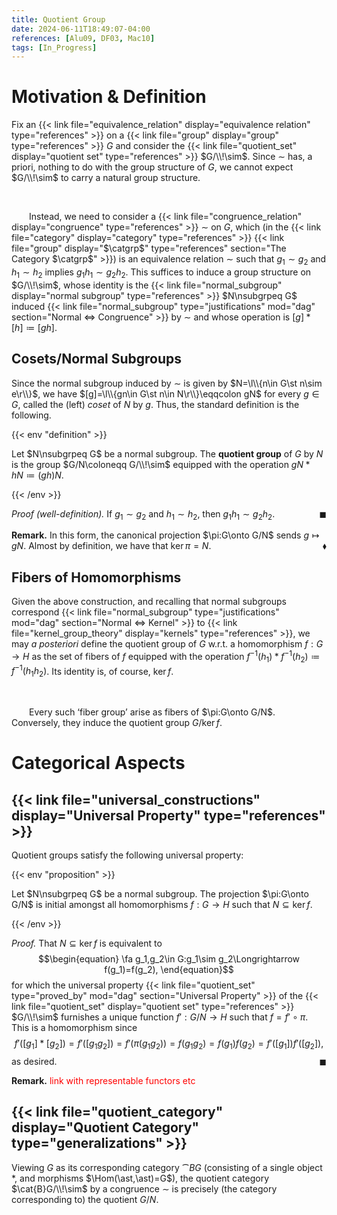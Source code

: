 ```yaml
---
title: Quotient Group
date: 2024-06-11T18:49:07-04:00
references: [Alu09, DF03, Mac10]
tags: [In_Progress]
---
```


# Motivation & Definition

Fix an {{< link file="equivalence_relation" display="equivalence relation" type="references" >}} on a {{< link file="group" display="group" type="references" >}} $G$ and consider the {{< link file="quotient_set" display="quotient set" type="references" >}} $G/\\!\sim$. Since $\sim$ has, a priori, nothing to do with the group structure of $G$, we cannot expect $G/\\!\sim$ to carry a natural group structure.

<br>

&emsp;&emsp;Instead, we need to consider a {{< link file="congruence_relation" display="congruence" type="references" >}} $\sim$ on $G$, which (in the {{< link file="category" display="category" type="references" >}} {{< link file="group" display="$\catgrp$" type="references" section="The Category $\catgrp$" >}}) is an equivalence relation $\sim$ such that $g_1\sim g_2$ and $h_1\sim h_2$ implies $g_1h_1\sim g_2h_2$. This suffices to induce a group structure on $G/\\!\sim$, whose identity is the {{< link file="normal_subgroup" display="normal subgroup" type="references" >}} $N\nsubgrpeq G$ induced {{< link file="normal_subgroup" type="justifications" mod="dag" section="Normal $\Leftrightarrow$ Congruence" >}} by $\sim$ and whose operation is $[g]\ast[h]\coloneqq[gh]$.

<div class="space"></div>

## Cosets/Normal Subgroups

Since the normal subgroup induced by $\sim$ is given by $N=\l\\{n\in G\st n\sim e\r\\}$, we have $[g]=\l\\{gn\in G\st n\in N\r\\}\eqqcolon gN$ for every $g\in G$, called the (left) *coset* of $N$ by $g$. Thus, the standard definition is the following.

{{< env "definition" >}}

Let $N\nsubgrpeq G$ be a normal subgroup. The **quotient group** of $G$ by $N$ is the group $G/N\coloneqq G/\\!\sim$ equipped with the operation $gN\ast hN\coloneqq(gh)N$.

{{< /env >}}

*Proof (well-definition).* If $g_1\sim g_2$ and $h_1\sim h_2$, then $g_1h_1\sim g_2h_2$.<span style="float:right;">$\blacksquare$</span>

<div class="space"></div>

**Remark.** In this form, the canonical projection $\pi:G\onto G/N$ sends $g\mapsto gN$. Almost by definition, we have that $\ker\pi=N$.<span style="float:right;">$\blacklozenge$</span>

<div class="space"></div>

## Fibers of Homomorphisms

Given the above construction, and recalling that normal subgroups correspond {{< link file="normal_subgroup" type="justifications" mod="dag" section="Normal $\Leftrightarrow$ Kernel" >}} to {{< link file="kernel_group_theory" display="kernels" type="references" >}}, we may *a posteriori* define the quotient group of $G$ w.r.t. a homomorphism $f:G\to H$ as the set of fibers of $f$ equipped with the operation $f^{-1}(h_1)\ast f^{-1}(h_2)\coloneqq f^{-1}(h_1h_2)$. Its identity is, of course, $\ker f$.

<br>

&emsp;&emsp;Every such ‘fiber group’ arise as fibers of $\pi:G\onto G/N$. Conversely, they induce the quotient group $G/\ker f$.

# Categorical Aspects

## {{< link file="universal_constructions" display="Universal Property" type="references" >}}

Quotient groups satisfy the following universal property:

{{< env "proposition" >}}

Let $N\nsubgrpeq G$ be a normal subgroup. The projection $\pi:G\onto G/N$ is initial amongst all homomorphisms $f:G\to H$ such that $N\subseteq\ker f$.

{{< /env >}}

*Proof.* That $N\subseteq\ker f$ is equivalent to
$$\begin{equation}
    \fa g_1,g_2\in G:g_1\sim g_2\Longrightarrow f(g_1)=f(g_2),
\end{equation}$$
for which the universal property {{< link file="quotient_set" type="proved_by" mod="dag" section="Universal Property" >}} of the {{< link file="quotient_set" display="quotient set" type="references" >}} $G/\\!\sim$ furnishes a unique function $f':G/N\to H$ such that $f=f'\circ\pi$. This is a homomorphism since
$$\begin{equation}
    f'([g_1]\ast[g_2])=f'([g_1g_2])=f'(\pi(g_1g_2))=f(g_1g_2)=f(g_1)f(g_2)=f'([g_1])f'([g_2]),
\end{equation}$$
as desired.<span style="float:right;">$\blacksquare$</span>

<div class="space"></div>

**Remark.** <span style="color:red">link with representable functors etc</span>

<div class="space"></div>

## {{< link file="quotient_category" display="Quotient Category" type="generalizations" >}}

Viewing $G$ as its corresponding category $\cat{B}G$ (consisting of a single object $\ast$, and morphisms $\Hom(\ast,\ast)=G$), the quotient category $\cat{B}G/\\!\sim$ by a congruence $\sim$ is precisely (the category corresponding to) the quotient $G/N$.
